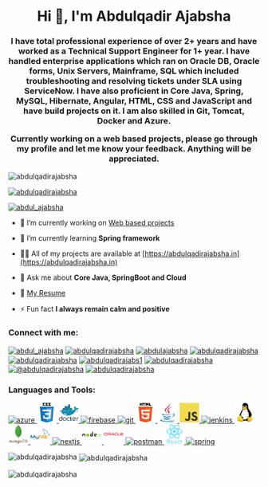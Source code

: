 <h1 align="center">Hi 👋, I'm Abdulqadir Ajabsha</h1>
<h3 align="center">I have total professional experience of over 2+ years and have worked as a <strong>Technical Support Engineer</strong> for 1+ year. I have handled enterprise applications which ran on <strong>Oracle DB, Oracle forms, Unix Servers, Mainframe, SQL</strong> which included troubleshooting and resolving tickets under SLA using <strong>ServiceNow.</strong> I have also proficient in <strong>Core Java, Spring, MySQL, Hibernate, Angular, HTML, CSS and JavaScript</strong> and have build projects on it. I am also skilled in <strong>Git, Tomcat, Docker and Azure.</strong> 
  
  Currently working on a web based projects, please go through my profile and let me know your feedback. Anything will be appreciated.</h3>

<p align="left"> <img src="https://komarev.com/ghpvc/?username=abdulqadirajabsha&label=Profile%20views&color=0e75b6&style=flat" alt="abdulqadirajabsha" /> </p>

<p align="left"> <a href="https://github.com/ryo-ma/github-profile-trophy"><img src="https://github-profile-trophy.vercel.app/?username=abdulqadirajabsha" alt="abdulqadirajabsha" /></a> </p>

<p align="left"> <a href="https://twitter.com/abdul_ajabsha" target="blank"><img src="https://img.shields.io/twitter/follow/abdul_ajabsha?logo=twitter&style=for-the-badge" alt="abdul_ajabsha" /></a> </p>

- 🔭 I’m currently working on [Web based projects](https://github.com/Abdulqadirajabsha/Employee-Management-System.git)

- 🌱 I’m currently learning **Spring framework**

- 👨‍💻 All of my projects are available at [https://abdulqadirajabsha.in](https://abdulqadirajabsha.in)

- 💬 Ask me about **Core Java, SpringBoot and Cloud**

- 📄 <a href="https://drive.google.com/file/d/18GR4nNkzU8bsPCGcV65oDOrcwD5z2DAD/view?usp=drive_link" target="_blank"> My Resume</a>

- ⚡ Fun fact **I always remain calm and positive**

<h3 align="left">Connect with me:</h3>
<p align="left">
<a href="https://twitter.com/abdul_ajabsha" target="blank"><img align="center" src="https://raw.githubusercontent.com/rahuldkjain/github-profile-readme-generator/master/src/images/icons/Social/twitter.svg" alt="abdul_ajabsha" height="30" width="40" /></a>
<a href="https://linkedin.com/in/abdulqadirajabsha" target="blank"><img align="center" src="https://raw.githubusercontent.com/rahuldkjain/github-profile-readme-generator/master/src/images/icons/Social/linked-in-alt.svg" alt="abdulqadirajabsha" height="30" width="40" /></a>
<a href="https://fb.com/abdulajabsha" target="blank"><img align="center" src="https://raw.githubusercontent.com/rahuldkjain/github-profile-readme-generator/master/src/images/icons/Social/facebook.svg" alt="abdulajabsha" height="30" width="40" /></a>
<a href="https://instagram.com/abdulqadirajabsha" target="blank"><img align="center" src="https://raw.githubusercontent.com/rahuldkjain/github-profile-readme-generator/master/src/images/icons/Social/instagram.svg" alt="abdulqadirajabsha" height="30" width="40" /></a>
<a href="https://www.youtube.com/c/abdulqadirajabsha" target="blank"><img align="center" src="https://raw.githubusercontent.com/rahuldkjain/github-profile-readme-generator/master/src/images/icons/Social/youtube.svg" alt="abdulqadirajabsha" height="30" width="40" /></a>
<a href="https://www.hackerrank.com/abdulqadirajabs1" target="blank"><img align="center" src="https://raw.githubusercontent.com/rahuldkjain/github-profile-readme-generator/master/src/images/icons/Social/hackerrank.svg" alt="abdulqadirajabs1" height="30" width="40" /></a>
<a href="https://www.leetcode.com/abdulqadirajabsha" target="blank"><img align="center" src="https://raw.githubusercontent.com/rahuldkjain/github-profile-readme-generator/master/src/images/icons/Social/leet-code.svg" alt="abdulqadirajabsha" height="30" width="40" /></a>
<a href="https://www.hackerearth.com/@abdulqadirajabsha" target="blank"><img align="center" src="https://raw.githubusercontent.com/rahuldkjain/github-profile-readme-generator/master/src/images/icons/Social/hackerearth.svg" alt="@abdulqadirajabsha" height="30" width="40" /></a>
<a href="https://auth.geeksforgeeks.org/user/abdulqadirajabsha" target="blank"><img align="center" src="https://raw.githubusercontent.com/rahuldkjain/github-profile-readme-generator/master/src/images/icons/Social/geeks-for-geeks.svg" alt="abdulqadirajabsha" height="30" width="40" /></a>
</p>

<h3 align="left">Languages and Tools:</h3>
<p align="left"> <a href="https://azure.microsoft.com/en-in/" target="_blank" rel="noreferrer"> <img src="https://www.vectorlogo.zone/logos/microsoft_azure/microsoft_azure-icon.svg" alt="azure" width="40" height="40"/> </a> <a href="https://www.w3schools.com/css/" target="_blank" rel="noreferrer"> <img src="https://raw.githubusercontent.com/devicons/devicon/master/icons/css3/css3-original-wordmark.svg" alt="css3" width="40" height="40"/> </a> <a href="https://www.docker.com/" target="_blank" rel="noreferrer"> <img src="https://raw.githubusercontent.com/devicons/devicon/master/icons/docker/docker-original-wordmark.svg" alt="docker" width="40" height="40"/> </a> <a href="https://firebase.google.com/" target="_blank" rel="noreferrer"> <img src="https://www.vectorlogo.zone/logos/firebase/firebase-icon.svg" alt="firebase" width="40" height="40"/> </a> <a href="https://git-scm.com/" target="_blank" rel="noreferrer"> <img src="https://www.vectorlogo.zone/logos/git-scm/git-scm-icon.svg" alt="git" width="40" height="40"/> </a> <a href="https://www.w3.org/html/" target="_blank" rel="noreferrer"> <img src="https://raw.githubusercontent.com/devicons/devicon/master/icons/html5/html5-original-wordmark.svg" alt="html5" width="40" height="40"/> </a> <a href="https://www.java.com" target="_blank" rel="noreferrer"> <img src="https://raw.githubusercontent.com/devicons/devicon/master/icons/java/java-original.svg" alt="java" width="40" height="40"/> </a> <a href="https://developer.mozilla.org/en-US/docs/Web/JavaScript" target="_blank" rel="noreferrer"> <img src="https://raw.githubusercontent.com/devicons/devicon/master/icons/javascript/javascript-original.svg" alt="javascript" width="40" height="40"/> </a> <a href="https://www.jenkins.io" target="_blank" rel="noreferrer"> <img src="https://www.vectorlogo.zone/logos/jenkins/jenkins-icon.svg" alt="jenkins" width="40" height="40"/> </a> <a href="https://www.linux.org/" target="_blank" rel="noreferrer"> <img src="https://raw.githubusercontent.com/devicons/devicon/master/icons/linux/linux-original.svg" alt="linux" width="40" height="40"/> </a> <a href="https://www.mongodb.com/" target="_blank" rel="noreferrer"> <img src="https://raw.githubusercontent.com/devicons/devicon/master/icons/mongodb/mongodb-original-wordmark.svg" alt="mongodb" width="40" height="40"/> </a> <a href="https://www.mysql.com/" target="_blank" rel="noreferrer"> <img src="https://raw.githubusercontent.com/devicons/devicon/master/icons/mysql/mysql-original-wordmark.svg" alt="mysql" width="40" height="40"/> </a> <a href="https://nextjs.org/" target="_blank" rel="noreferrer"> <img src="https://cdn.worldvectorlogo.com/logos/nextjs-2.svg" alt="nextjs" width="40" height="40"/> </a> <a href="https://nodejs.org" target="_blank" rel="noreferrer"> <img src="https://raw.githubusercontent.com/devicons/devicon/master/icons/nodejs/nodejs-original-wordmark.svg" alt="nodejs" width="40" height="40"/> </a> <a href="https://www.oracle.com/" target="_blank" rel="noreferrer"> <img src="https://raw.githubusercontent.com/devicons/devicon/master/icons/oracle/oracle-original.svg" alt="oracle" width="40" height="40"/> </a> <a href="https://postman.com" target="_blank" rel="noreferrer"> <img src="https://www.vectorlogo.zone/logos/getpostman/getpostman-icon.svg" alt="postman" width="40" height="40"/> </a> <a href="https://reactjs.org/" target="_blank" rel="noreferrer"> <img src="https://raw.githubusercontent.com/devicons/devicon/master/icons/react/react-original-wordmark.svg" alt="react" width="40" height="40"/> </a> <a href="https://spring.io/" target="_blank" rel="noreferrer"> <img src="https://www.vectorlogo.zone/logos/springio/springio-icon.svg" alt="spring" width="40" height="40"/> </a> </p>

<p><img align="left" src="https://github-readme-stats.vercel.app/api/top-langs?username=abdulqadirajabsha&show_icons=true&locale=en&layout=compact" alt="abdulqadirajabsha" /></p>

<p>&nbsp;<img align="center" src="https://github-readme-stats.vercel.app/api?username=abdulqadirajabsha&show_icons=true&locale=en" alt="abdulqadirajabsha" /></p>

<p><img align="center" src="https://github-readme-streak-stats.herokuapp.com/?user=abdulqadirajabsha&" alt="abdulqadirajabsha" /></p>


